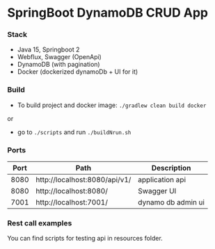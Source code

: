 # SpringBoot DynamoDB CRUD App 

### Stack

- Java 15, Springboot 2
- Webflux, Swagger (OpenApi)
- DynamoDB (with pagination)
- Docker (dockerized dynamoDb + UI for it)

### Build

- To build project and docker image: `./gradlew clean build docker`

or

- go to `./scripts` and run `./buildNrun.sh`

### Ports

|  Port  |                Path                    |  Description             |
| ------ | -------------------------------------- | ------------------------ |
|  8080  | http://localhost:8080/api/v1/          | application api          |
|  8080  | http://localhost:8080/                 | Swagger UI               |
|  7001  | http://localhost:7001/                 | dynamo db admin ui       |

### Rest call examples

You can find scripts for testing api in resources folder.